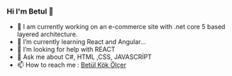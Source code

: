 ### Hi I'm Betul 👋

- 🔭 I am currently working on an e-commerce site with .net core 5 based layered architecture.
- 🌱 I’m currently learning React and Angular...
- 🤔 I’m looking for help with REACT
- 💬 Ask me about C#, HTML ,CSS, JAVASCRİPT
- 📫 How to reach me : <a href="https://www.linkedin.com/in/bet%C3%BCl-k%C3%B6k-%C3%B6l%C3%A7er-364917227/">Betül Kök Ölçer</a>
<br>




